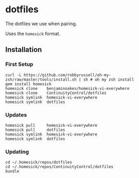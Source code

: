 # dotfiles

The dotfiles we use when pairing.

Uses the `homesick` format.

## Installation

### First Setup

    curl -L https://github.com/robbyrussell/oh-my-zsh/raw/master/tools/install.sh | sh # oh my zsh install
    gem install homesick
    homesick clone    benjaminoakes/homesick-vi-everywhere
    homesick clone    ContinuityControl/dotfiles
    homesick symlink  homesick-vi-everywhere
    homesick symlink  dotfiles

### Updates

    homesick pull     homesick-vi-everywhere
    homesick pull     dotfiles
    homesick symlink  homesick-vi-everywhere
    homesick symlink  dotfiles

### Updating

    cd ~/.homesick/repos/dotfiles
    cd ~/.homesick/repos/ContinuityControl/dotfiles
    bundle
